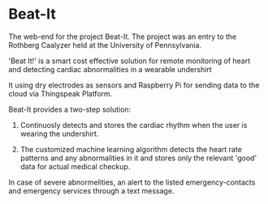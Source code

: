 # Beat-It

The web-end for the project Beat-It. The project was an entry to the Rothberg Caalyzer held at the University of Pennsylvania. 

'Beat It!' is a smart cost effective solution for remote monitoring of heart and detecting cardiac abnormalities in a wearable undershirt

It using dry electrodes as sensors and Raspberry Pi for sending data to the cloud via Thingspeak Platform. 

Beat-It provides a two-step solution: 
1. Continuosly detects and stores the cardiac rhythm when the user is wearing the undershirt. 

2. The customized machine learning algorithm detects the heart rate patterns and  any abnormalities in it and stores only the relevant 'good' data for actual medical checkup.

In case of severe abnormelities, an alert to the listed emergency-contacts and emergency services through a text message. 
